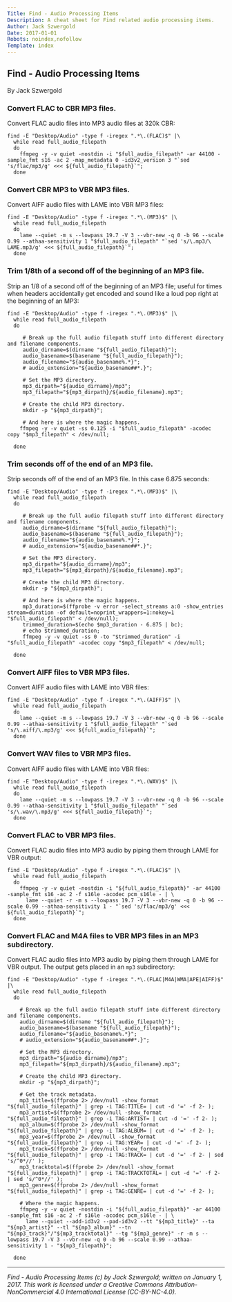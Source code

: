 ```yaml
---
Title: Find - Audio Processing Items
Description: A cheat sheet for Find related audio processing items.
Author: Jack Szwergold
Date: 2017-01-01
Robots: noindex,nofollow
Template: index
---
```


## Find - Audio Processing Items

By Jack Szwergold

### Convert FLAC to CBR MP3 files.

Convert FLAC audio files into MP3 audio files at 320k CBR:

    find -E "Desktop/Audio" -type f -iregex ".*\.(FLAC)$" |\
      while read full_audio_filepath
      do
        ffmpeg -y -v quiet -nostdin -i "$full_audio_filepath" -ar 44100 -sample_fmt s16 -ac 2 -map_metadata 0 -id3v2_version 3 "`sed 's/flac/mp3/g' <<< ${full_audio_filepath}`";
      done

### Convert CBR MP3 to VBR MP3 files.

Convert AIFF audio files with LAME into VBR MP3 files:

    find -E "Desktop/Audio" -type f -iregex ".*\.(MP3)$" |\
      while read full_audio_filepath
      do
        lame --quiet -m s --lowpass 19.7 -V 3 --vbr-new -q 0 -b 96 --scale 0.99 --athaa-sensitivity 1 "$full_audio_filepath" "`sed 's/\.mp3/\ LAME.mp3/g' <<< ${full_audio_filepath}`";
      done

### Trim 1/8th of a second off of the beginning of an MP3 file.

Strip an 1/8 of a second off of the beginning of an MP3 file; useful for times when headers accidentally get encoded and sound like a loud pop right at the beginning of an MP3:

    find -E "Desktop/Audio" -type f -iregex ".*\.(MP3)$" |\
      while read full_audio_filepath
      do

	     # Break up the full audio filepath stuff into different directory and filename components.
	     audio_dirname=$(dirname "${full_audio_filepath}");
	     audio_basename=$(basename "${full_audio_filepath}");
	     audio_filename="${audio_basename%.*}";
	     # audio_extension="${audio_basename##*.}";

	     # Set the MP3 directory.
	     mp3_dirpath="${audio_dirname}/mp3";
	     mp3_filepath="${mp3_dirpath}/${audio_filename}.mp3";

	     # Create the child MP3 directory.
	     mkdir -p "${mp3_dirpath}";

	     # And here is where the magic happens.
        ffmpeg -y -v quiet -ss 0.125 -i "$full_audio_filepath" -acodec copy "$mp3_filepath" < /dev/null;

      done

### Trim seconds off of the end of an MP3 file.

Strip seconds off of the end of an MP3 file. In this case 6.875 seconds:

    find -E "Desktop/Audio" -type f -iregex ".*\.(MP3)$" |\
      while read full_audio_filepath
      do

	     # Break up the full audio filepath stuff into different directory and filename components.
	     audio_dirname=$(dirname "${full_audio_filepath}");
	     audio_basename=$(basename "${full_audio_filepath}");
	     audio_filename="${audio_basename%.*}";
	     # audio_extension="${audio_basename##*.}";

	     # Set the MP3 directory.
	     mp3_dirpath="${audio_dirname}/mp3";
	     mp3_filepath="${mp3_dirpath}/${audio_filename}.mp3";

	     # Create the child MP3 directory.
	     mkdir -p "${mp3_dirpath}";

	     # And here is where the magic happens.
	     mp3_duration=$(ffprobe -v error -select_streams a:0 -show_entries stream=duration -of default=noprint_wrappers=1:nokey=1 "$full_audio_filepath" < /dev/null);
	     trimmed_duration=$(echo $mp3_duration - 6.875 | bc);
	     # echo $trimmed_duration;
	     ffmpeg -y -v quiet -ss 0 -to "$trimmed_duration" -i "$full_audio_filepath" -acodec copy "$mp3_filepath" < /dev/null;

      done

### Convert AIFF files to VBR MP3 files.

Convert AIFF  audio files with LAME into VBR files:

    find -E "Desktop/Audio" -type f -iregex ".*\.(AIFF)$" |\
      while read full_audio_filepath
      do
        lame --quiet -m s --lowpass 19.7 -V 3 --vbr-new -q 0 -b 96 --scale 0.99 --athaa-sensitivity 1 "$full_audio_filepath" "`sed 's/\.aiff/\.mp3/g' <<< ${full_audio_filepath}`";
      done

### Convert WAV files to VBR MP3 files.

Convert AIFF  audio files with LAME into VBR files:

    find -E "Desktop/Audio" -type f -iregex ".*\.(WAV)$" |\
      while read full_audio_filepath
      do
        lame --quiet -m s --lowpass 19.7 -V 3 --vbr-new -q 0 -b 96 --scale 0.99 --athaa-sensitivity 1 "$full_audio_filepath" "`sed 's/\.wav/\.mp3/g' <<< ${full_audio_filepath}`";
      done

### Convert FLAC to VBR MP3 files.

Convert FLAC audio files into MP3 audio by piping them through LAME for VBR output:

    find -E "Desktop/Audio" -type f -iregex ".*\.(FLAC)$" |\
      while read full_audio_filepath
      do
        ffmpeg -y -v quiet -nostdin -i "${full_audio_filepath}" -ar 44100 -sample_fmt s16 -ac 2 -f s16le -acodec pcm_s16le - | \
          lame --quiet -r -m s --lowpass 19.7 -V 3 --vbr-new -q 0 -b 96 --scale 0.99 --athaa-sensitivity 1 - "`sed 's/flac/mp3/g' <<< ${full_audio_filepath}`";
      done

### Convert FLAC and M4A files to VBR MP3 files in an MP3 subdirectory.

Convert FLAC audio files into MP3 audio by piping them through LAME for VBR output. The output gets placed in an `mp3` subdirectory:

	find -E "Desktop/Audio" -type f -iregex ".*\.(FLAC|M4A|WMA|APE|AIFF)$" |\
	  while read full_audio_filepath
	  do

	    # Break up the full audio filepath stuff into different directory and filename components.
	    audio_dirname=$(dirname "${full_audio_filepath}");
	    audio_basename=$(basename "${full_audio_filepath}");
	    audio_filename="${audio_basename%.*}";
	    # audio_extension="${audio_basename##*.}";

	    # Set the MP3 directory.
	    mp3_dirpath="${audio_dirname}/mp3";
	    mp3_filepath="${mp3_dirpath}/${audio_filename}.mp3";

	    # Create the child MP3 directory.
	    mkdir -p "${mp3_dirpath}";

	    # Get the track metadata.
	    mp3_title=$(ffprobe 2> /dev/null -show_format "${full_audio_filepath}" | grep -i TAG:TITLE= | cut -d '=' -f 2- );
	    mp3_artist=$(ffprobe 2> /dev/null -show_format "${full_audio_filepath}" | grep -i TAG:ARTIST= | cut -d '=' -f 2- );
	    mp3_album=$(ffprobe 2> /dev/null -show_format "${full_audio_filepath}" | grep -i TAG:ALBUM= | cut -d '=' -f 2- );
	    mp3_year=$(ffprobe 2> /dev/null -show_format "${full_audio_filepath}" | grep -i TAG:YEAR= | cut -d '=' -f 2- );
	    mp3_track=$(ffprobe 2> /dev/null -show_format "${full_audio_filepath}" | grep -i TAG:TRACK= | cut -d '=' -f 2- | sed 's/^0*//' );
	    mp3_tracktotal=$(ffprobe 2> /dev/null -show_format "${full_audio_filepath}" | grep -i TAG:TRACKTOTAL= | cut -d '=' -f 2- | sed 's/^0*//' );
	    mp3_genre=$(ffprobe 2> /dev/null -show_format "${full_audio_filepath}" | grep -i TAG:GENRE= | cut -d '=' -f 2- );

	    # Where the magic happens.
	    ffmpeg -y -v quiet -nostdin -i "${full_audio_filepath}" -ar 44100 -sample_fmt s16 -ac 2 -f s16le -acodec pcm_s16le - | \
	      lame --quiet --add-id3v2 --pad-id3v2 --tt "${mp3_title}" --ta "${mp3_artist}" --tl "${mp3_album}" --tn "${mp3_track}"/"${mp3_tracktotal}" --tg "${mp3_genre}" -r -m s --lowpass 19.7 -V 3 --vbr-new -q 0 -b 96 --scale 0.99 --athaa-sensitivity 1 - "${mp3_filepath}";

	  done

***

*Find - Audio Processing Items (c) by Jack Szwergold; written on January 1, 2017. This work is licensed under a Creative Commons Attribution-NonCommercial 4.0 International License (CC-BY-NC-4.0).*
